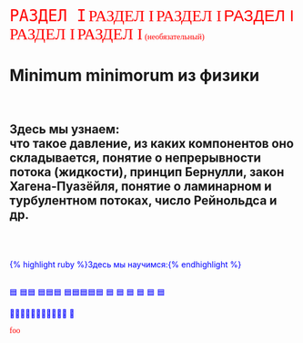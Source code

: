 <span style="font-family: 'monospace'; font-size: 2em; color: red;">РАЗДЕЛ I</span>
<span style="font-family: 'lucida console'; font-size: 2em; color: red;">РАЗДЕЛ I</span>
<span style="font-family: 'constantia'; font-size: 2em; color: red;">РАЗДЕЛ I</span>
<span style="font-family: 'helvetica'; font-size: 2em; color: red;">РАЗДЕЛ I</span>
<span style="font-family: 'cambria'; font-size: 2em; color: red;">РАЗДЕЛ I</span>
<span style="font-family: 'CENTURY GOTHIC'; font-size: 2em; color: red;">РАЗДЕЛ I</span>
<span style="font-family: 'trebuchet ms'; font-size: 1em; color: red;">(необязательный)</span>
 
# Minimum minimorum из физики 
 <br/>
 
## Здесь мы узнаем: <br/> что такое давление, из каких компонентов оно складывается, понятие о непрерывности потока (жидкости), принцип Бернулли, закон Хагена-Пуазёйля, понятие о ламинарном и турбулентном потоках, число Рейнольдса и др.
 <br/> 
 <br/> 
 
 {% highlight ruby %}Здесь мы научимся:{% endhighlight %} 
 <br/> 
 <br/> 
 
🟦
🟦🟦
🟦🟦🟦
🟦🟦🟦🟦🟦 🟦  🟦   🟦    🟦     🟦      🟦

🔵🔵🔵🔵🔵🔵🔵🔵🔵🔵🔵
📘

 <style>p { color: blue; }</style>

 <span style="font-family: 'COMIC SANS MS'; font-size: 5hv; color: red;">foo</span>
